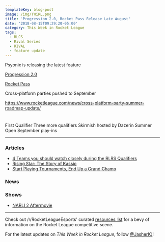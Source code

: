 ```yaml
---
templateKey: blog-post
image: /img/TWiRL.png
title: 'Progression 2.0, Rocket Pass Release Late August'
date: '2018-08-15T09:29:20-05:00'
category: This Week in Rocket League
tags:
  - RLCS
  - Rival Series
  - RIVAL
  - feature update
---
```

Psyonix is releasing the latest feature 

[Progression 2.0](https://www.rocketleague.com/news/incoming-changes-to-xp-and-level-progression/)

[Rocket Pass](https://www.rocketleague.com/news/rocket-pass-a-closer-look/)

Cross-platform parties pushed to September

https://www.rocketleague.com/news/cross-platform-party-summer-roadmap-update/

# 

First Qualifier
Three more qualifiers
Skirmish hosted by Dazerin
Summer Open
September play-ins

---

### Articles

* [4 Teams you should watch closely during the RLRS Qualifiers](https://rocketeers.gg/rlrs-qualifier-open-qualifier-teams-bricks-doods-splyce-method/)
* [Rising Star: The Story of Kassio](https://octane.gg/news/rising-star-the-story-of-kassio/)
* [Start Playing Tournaments, End Up a Grand Champ](http://team-dignitas.net/articles/blogs/rocket-league/12799/start-playing-tournaments-end-up-a-grand-champ)

### News

### Shows

* [NARLI 2 Aftermovie](https://www.youtube.com/watch?v=HJSQPCjRVTc)

---

Check out /r/RocketLeagueEsports' curated [resources list](https://www.reddit.com/r/RocketLeagueEsports/wiki/links) for a bevy of information on the Rocket League competitive scene.

For the latest updates on _This Week in Rocket League_, follow [@JasherIO](https://twitter.com/JasherIO)!
